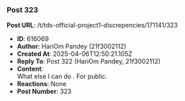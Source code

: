 ### Post 323
**Post URL**: /t/tds-official-project1-discrepencies/171141/323
- **ID**: 616069
- **Author**: HariOm Pandey (21f3002112)
- **Created At**: 2025-04-06T12:50:21.105Z
- **Reply To**: Post 322 (HariOm Pandey, 21f3002112)
- **Content**:  
  What else I can do . For public.
- **Reactions**: None
- **Post Number**: 323


